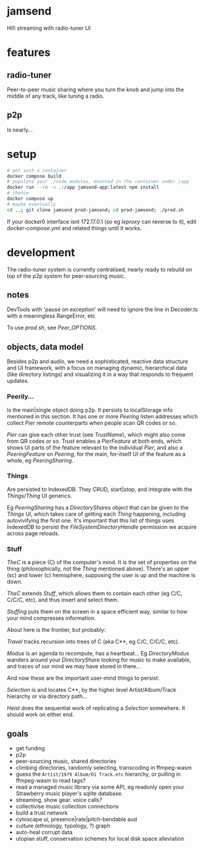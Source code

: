 # jamsend

Hifi streaming with radio-tuner UI

# features

## radio-tuner

Peer-to-peer music sharing where you turn the knob and jump into the middle of any track, like tuning a radio.

## p2p

Is nearly...

# setup

```bash
# get such a container
docker compose build
# populate your ./node_modules, mounted in the container under /app
docker run --rm -v .:/app jamsend-app:latest npm install
# thence
docker compose up
# maybe eventually
cd ..; git clone jamsend prod-jamsend; cd prod-jamsend; ./prod.sh
```

If your docker0 interface isnt 172.17.0.1 (so eg _leproxy_ can reverse to it), edit *docker-compose.yml* and related things until it works.

# development

The radio-tuner system is currently centralised, nearly ready to rebuild on top of the p2p system for peer-sourcing music.

## notes

DevTools with 'pause on exception' will need to ignore the line in Decoder.ts with a meaningless RangeError, etc

To use *prod.sh*, see *Peer_OPTIONS*.

## objects, data model

Besides p2p and audio, we need a sophisticated, reactive data structure and UI framework, with a focus on managing dynamic, hierarchical data (like directory listings) and visualizing it in a way that responds to frequent updates.

### Peerily...

Is the main|single object doing p2p. It persists to localStorage info mentioned in this section. It has one or more *Peering* listen addresses which collect *Pier* remote counterparts when people scan QR codes or so.

*Pier* can give each other trust (see *TrustName*), which might also come from QR codes or so. Trust enables a *PierFeature* at both ends, which shows UI parts of the feature relevant to the individual *Pier*, and also a *PeeringFeature* on *Peering*, for the main, for-itself UI of the feature as a whole, eg *PeeringSharing*.

### Things

Are persisted to IndexedDB. They CRUD, start|stop, and integrate with the *Things*/*Thing* UI generics.

Eg *PeeringSharing* has a *DirectoryShares* object that can be given to the *Things* UI, which takes care of getting each *Thing* happening, including autovivifying the first one. It's important that this list of things uses IndexedDB to persist the *FileSystemDirectoryHandle* permission we acquire across page reloads.

### Stuff

*TheC* is a piece (C) of the computer's mind. It is the set of properties on the thing (philosophically, not the *Thing* mentioned above). There's an upper (sc) and lower (c) hemisphere, supposing the user is up and the machine is down.

*TheC* extends *Stuff*, which allows them to contain each other (eg C/C, C/C/C, etc), and thus insert and select them.

*Stuffing* puts them on the screen in a space efficient way, similar to how your mind compresses information.

About here is the frontier, but probably:

*Travel* tracks recursion into trees of C (aka C**, eg C/C, C/C/C, etc).

*Modus* is an agenda to recompute, has a heartbeat... Eg *DirectoryModus* wanders around your *DirectoryShare* looking for music to make available, and traces of our mind we may have stored in there...

And now these are the important user-mind things to persist:

*Selection* is and locates C**, by the higher level Artist/Album/Track hierarchy or via directory path...

*Heist* does the sequential work of replicating a *Selection* somewhere. It should work on either end.

## goals

- get funding
- p2p
- peer-sourcing music, shared directories
- climbing directories, randomly selecting, transcoding in ffmpeg-wasm
- guess the `Artist/1979 Album/01 Track.etc` hierarchy, or pulling in ffmpeg-wasm to read tags?
- read a managed music library via some API, eg readonly open your Strawberry music player's sqlite database.
- streaming, show gear. voice calls?
- collectivise music collection connections
- build a trust network
- cytoscape ui, presence|rate|pitch-bendable aud
- culture (ethnology, typology, ?) graph
- auto-heal corrupt data
- utopian stuff, conservation schemes for local disk space alleviation
